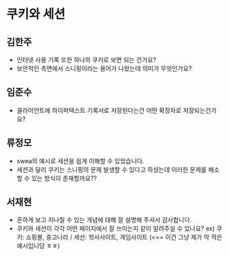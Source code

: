 # 쿠키와 세션

## 김한주
- 인터넷 사용 기록 또한 하나의 쿠키로 보면 되는 건가요?
- 보안적인 측면에서 스니핑이라는 용어가 나왔는데 의미가 무엇인가요?

## 임준수
- 클라이언트에 하이퍼텍스트 기록서로 저장된다는건 어떤 확장자로 저장되는건가요?

## 류정모
- swea의 예시로 세션을 쉽게 이해할 수 있었습니다.
- 세션과 달리 쿠키는 스니핑의 문제 발생할 수 있다고 하셨는데 이러한 문제를 해소할 수 있는 방식이 존재할까요??

## 서재현
- 흔하게 보고 지나칠 수 있는 개념에 대해 잘 설명해 주셔서 감사합니다.
- 쿠키와 세션이 각각 어떤 페이지에서 잘 쓰이는지 같이 알려주실 수 있나요? ex) 쿠키: 쇼핑몰, 중고나라 / 세션: 학사사이트, 게임사이트 (<== 이건 그냥 제가 막 적은 예시입니당 ㅎㅎ)
